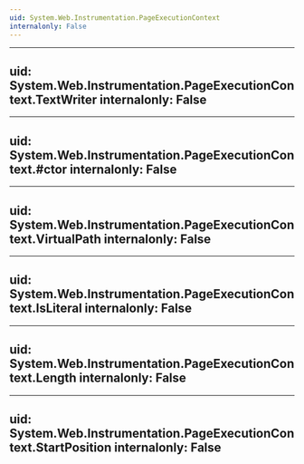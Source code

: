 ```yaml
---
uid: System.Web.Instrumentation.PageExecutionContext
internalonly: False
---
```


---
uid: System.Web.Instrumentation.PageExecutionContext.TextWriter
internalonly: False
---

---
uid: System.Web.Instrumentation.PageExecutionContext.#ctor
internalonly: False
---

---
uid: System.Web.Instrumentation.PageExecutionContext.VirtualPath
internalonly: False
---

---
uid: System.Web.Instrumentation.PageExecutionContext.IsLiteral
internalonly: False
---

---
uid: System.Web.Instrumentation.PageExecutionContext.Length
internalonly: False
---

---
uid: System.Web.Instrumentation.PageExecutionContext.StartPosition
internalonly: False
---
